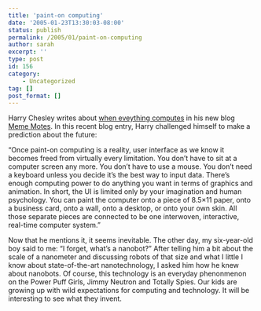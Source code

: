 ```yaml
---
title: 'paint-on computing'
date: '2005-01-23T13:30:03-08:00'
status: publish
permalink: /2005/01/paint-on-computing
author: sarah
excerpt: ''
type: post
id: 156
category:
    - Uncategorized
tag: []
post_format: []
---
```

Harry Chesley writes about [when eveything computes](http://www.mememotes.com/meme_motes/2005/01/when_everything.html) in his new blog [Meme Motes](http://www.mememotes.com/). In this recent blog entry, Harry challenged himself to make a prediction about the future:

“Once paint-on computing is a reality, user interface as we know it becomes freed from virtually every limitation. You don’t have to sit at a computer screen any more. You don’t have to use a mouse. You don’t need a keyboard unless you decide it’s the best way to input data. There’s enough computing power to do anything you want in terms of graphics and animation. In short, the UI is limited only by your imagination and human psychology. You can paint the computer onto a piece of 8.5×11 paper, onto a business card, onto a wall, onto a desktop, or onto your own skin. All those separate pieces are connected to be one interwoven, interactive, real-time computer system.”

Now that he mentions it, it seems inevitable. The other day, my six-year-old boy said to me: “I forget, what’s a nanobot?” After telling him a bit about the scale of a nanometer and discussing robots of that size and what I little I know about state-of-the-art nanotechnology, I asked him how he knew about nanobots. Of course, this technology is an everyday phenonmenon on the Power Puff Girls, Jimmy Neutron and Totally Spies. Our kids are growing up with wild expectations for computing and technology. It will be interesting to see what they invent.